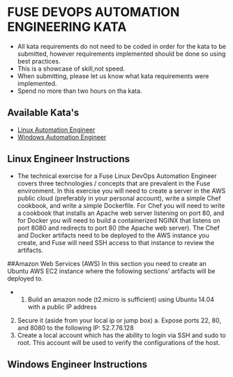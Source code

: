   # FUSE DEVOPS AUTOMATION ENGINEERING KATA

* All kata requirements do not need to be coded in order for the kata to be submitted, however requirements implemented 
  should be done so using best practices.
* This is a showcase of skill,not speed.
* When submitting, please let us know what kata requirements were implemented.
* Spend no more than two hours on tha kata.

## Available Kata's
* [Linux Automation Engineer](https://github.com/cahcommercial/fuse-kata-devops/blob/master/README.md#linux-engineer-instructions) 
* [Windows Automation Engineer](https://github.com/cahcommercial/fuse-kata-devops/blob/master/README.md#windows-engineer-instructions)

## Linux Engineer Instructions

* The technical exercise for a Fuse Linux DevOps Automation Engineer covers three technologies / concepts that are prevalent in the Fuse environment. In this exercise you will need to create a server in the AWS public cloud (preferably in your personal account), write a simple Chef cookbook, and write a simple Dockerfile. For Chef you will need to write a cookbook that installs an Apache web server listening on port 80, and for Docker you will need to build a containerized NGINX that listens on port 8080 and redirects to port 80 (the Apache web server). The Chef and Docker artifacts need to be deployed to the AWS instance you create, and Fuse will need SSH access to that instance to review the artifacts.

##Amazon Web Services (AWS)
In this section you need to create an Ubuntu AWS EC2 instance where the following sections' artifacts will be deployed to.
* 1.    Build an amazon node (t2.micro is sufficient) using Ubuntu 14.04 with a public IP address 
2.    Secure it (aside from your local ip or jump box)
a.     Expose ports 22, 80, and 8080 to the following IP: 52.7.76.128
3.    Create a local account which has the ability to login via SSH and sudo to root.  This account will be used to verify the configurations of the host.

## Windows Engineer Instructions


